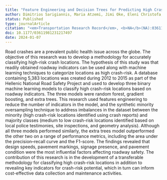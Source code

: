 ```yaml
---
title: "Feature Engineering and Decision Trees for Predicting High Crash-Risk Locations Using Roadway Indicators"
author: Dimitrios Sarigiannis, Maria Atzemi, Jimi Oke, Eleni Christofa, Simos Gerasimidis
status: Published
type: journalArticle
citation: "<em>Transportation Research Record</em>, <b>NA</b>(NA):03611981231217497"
doi: 10.1177/03611981231217497
date: 2024-01-07
---
```



Road crashes are a prevalent public health issue across the globe. The objective of this research was to develop a methodology for accurately classifying high-risk crash locations. The hypothesis of this study was that readily obtained roadway indicators can be used along with machine learning techniques to categorize locations as high crash-risk. A database containing 5,383 locations was created during 2012 to 2015 as part of the Hellenic National Road Safety Project and used to develop three binary machine learning models to classify high crash-risk locations based on roadway indicators. The three models were random forest, gradient boosting, and extra trees. This research used features engineering to reduce the number of indicators in the model, and the synthetic minority oversampling technique to address imbalances in the dataset between the minority (high crash-risk locations identified using crash reports) and majority classes (medium to low crash-risk locations identified based on local police testimonies, site inspections, and geometry analysis). Although all three models performed similarly, the extra trees model outperformed the other two on a range of performance metrics, including the area under the precision–recall curve and the F1-score. The findings revealed that design speeds, pavement markings, signage presence, and pavement condition were the most influential factors affecting roadway safety. The contribution of this research is in the development of a transferable methodology for classifying high crash-risk locations in addition to revealing key indicators for crash-risk potential, which in turn can inform cost-effective data collection and maintenance activities.
